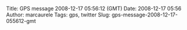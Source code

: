 Title: GPS message 2008-12-17 05:56:12 (GMT)
Date: 2008-12-17 05:56
Author: marcaurele
Tags: gps, twitter
Slug: gps-message-2008-12-17-055612-gmt

<div id="gmap_20081216_215612" class="gmap"></div><script type="text/javascript">var gmap_20081216_215612={latitude:10.0977,longitude:99.8278,date:"2008-12-17 05:56:12 GMT",message:"Enjoying my last moment in the thai islands on a terrace overlooking the beach and turquoise sea. Why am I leaving?"};</script><script type="text/javascript" src="http://maps.google.com/maps?file=api&v=2&key=ABQIAAAAQAIOvERX26PIpIrh8sl_gRTtWEQBmOtJcMt1yzdnv7RWxqz1XxS_KYfmkM8Ye2Ypnzn4_F4H1HTKLQ"></script><script type="text/javascript" src="/sites/shakeyourlife.com/themes/syl_1_0/js/syl_googlemaps.js"></script></div>
